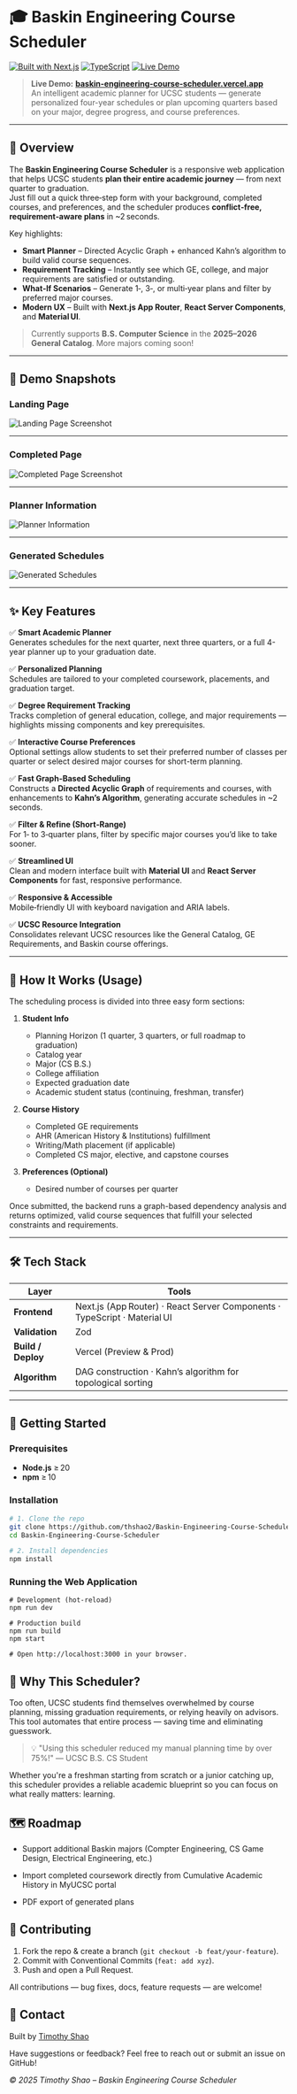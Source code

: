 <!-- README.md -->

# 🎓 Baskin Engineering Course Scheduler

[![Built with Next.js](https://img.shields.io/badge/Built%20with-Next.js-000?logo=nextdotjs&logoColor=white)](https://nextjs.org/)
[![TypeScript](https://img.shields.io/badge/TypeScript-READY-3178C6?logo=typescript&logoColor=white)](https://www.typescriptlang.org/)
[![Live Demo](https://img.shields.io/badge/Demo-Website-green)](https://baskin-engineering-course-scheduler.vercel.app)

> **Live Demo:** **[baskin-engineering-course-scheduler.vercel.app](https://baskin-engineering-course-scheduler.vercel.app)**  
> An intelligent academic planner for UCSC students — generate personalized four-year schedules or plan upcoming quarters based on your major, degree progress, and course preferences.

---

## 📌 Overview

The **Baskin Engineering Course Scheduler** is a responsive web application that helps UCSC students **plan their entire academic journey** — from next quarter to graduation.  
Just fill out a quick three‑step form with your background, completed courses, and preferences, and the scheduler produces **conflict‑free, requirement‑aware plans** in ~2 seconds.

Key highlights:

- **Smart Planner** – Directed Acyclic Graph + enhanced Kahn’s algorithm to build valid course sequences.
- **Requirement Tracking** – Instantly see which GE, college, and major requirements are satisfied or outstanding.
- **What‑If Scenarios** – Generate 1‑, 3‑, or multi‑year plans and filter by preferred major courses.
- **Modern UX** – Built with **Next.js App Router**, **React Server Components**, and **Material UI**.

> Currently supports **B.S. Computer Science** in the **2025–2026 General Catalog**. More majors coming soon!

---

## 📸 Demo Snapshots

### Landing Page
![Landing Page Screenshot](docs/landing-page.png)

---

### Completed Page
![Completed Page Screenshot](docs/completed-page.png)

---

### Planner Information
![Planner Information](docs/planner-info.png)

---

### Generated Schedules
![Generated Schedules](docs/generated-schedules.png)

---

## ✨ Key Features

✅ **Smart Academic Planner**  
Generates schedules for the next quarter, next three quarters, or a full 4-year planner up to your graduation date.

✅ **Personalized Planning**  
Schedules are tailored to your completed coursework, placements, and graduation target.

✅ **Degree Requirement Tracking**  
Tracks completion of general education, college, and major requirements — highlights missing components and key prerequisites.

✅ **Interactive Course Preferences**  
Optional settings allow students to set their preferred number of classes per quarter or select desired major courses for short-term planning.

✅ **Fast Graph-Based Scheduling**  
Constructs a **Directed Acyclic Graph** of requirements and courses, with enhancements to **Kahn’s Algorithm**, generating accurate schedules in ~2 seconds.

✅ **Filter & Refine (Short‑Range)**  
For 1‑ to 3‑quarter plans, filter by specific major courses you’d like to take sooner.

✅ **Streamlined UI**  
Clean and modern interface built with **Material UI** and **React Server Components** for fast, responsive performance.

✅ **Responsive & Accessible**  
Mobile‑friendly UI with keyboard navigation and ARIA labels.

✅ **UCSC Resource Integration**  
Consolidates relevant UCSC resources like the General Catalog, GE Requirements, and Baskin course offerings.

---

## 🧠 How It Works (Usage)

The scheduling process is divided into three easy form sections:

1. **Student Info**  
   - Planning Horizon (1 quarter, 3 quarters, or full roadmap to graduation)
   - Catalog year  
   - Major (CS B.S.)  
   - College affiliation  
   - Expected graduation date  
   - Academic student status (continuing, freshman, transfer)

2. **Course History**  
   - Completed GE requirements  
   - AHR (American History & Institutions) fulfillment  
   - Writing/Math placement (if applicable)  
   - Completed CS major, elective, and capstone courses  

3. **Preferences (Optional)**  
   - Desired number of courses per quarter  

Once submitted, the backend runs a graph-based dependency analysis and returns optimized, valid course sequences that fulfill your selected constraints and requirements.

---

## 🛠 Tech Stack

| Layer | Tools |
|-------|-------|
| **Frontend** | Next.js (App Router) · React Server Components · TypeScript · Material UI |
| **Validation** | Zod |
| **Build / Deploy** | Vercel (Preview & Prod) |
| **Algorithm** | DAG construction · Kahn’s algorithm for topological sorting |

---

## 🚀 Getting Started

### Prerequisites

- **Node.js** ≥ 20  
- **npm** ≥ 10  

### Installation

```bash
# 1. Clone the repo
git clone https://github.com/thshao2/Baskin-Engineering-Course-Scheduler.git
cd Baskin-Engineering-Course-Scheduler

# 2. Install dependencies
npm install

```
### Running the Web Application
```
# Development (hot‑reload)
npm run dev

# Production build
npm run build
npm start

# Open http://localhost:3000 in your browser.
```
## 🤔  Why This Scheduler?
Too often, UCSC students find themselves overwhelmed by course planning, missing graduation requirements, or relying heavily on advisors. This tool automates that entire process — saving time and eliminating guesswork.

>💡 "Using this scheduler reduced my manual planning time by over 75%!" — UCSC B.S. CS Student

Whether you're a freshman starting from scratch or a junior catching up, this scheduler provides a reliable academic blueprint so you can focus on what really matters: learning.

## 🗺️ Roadmap
 - Support additional Baskin majors (Compter Engineering, CS Game Design, Electrical Engineering, etc.)

 - Import completed coursework directly from Cumulative Academic History in MyUCSC portal

 - PDF export of generated plans


## 🤝 Contributing
1. Fork the repo & create a branch (```git checkout -b feat/your-feature```).
2. Commit with Conventional Commits (```feat: add xyz```).
3. Push and open a Pull Request.

All contributions — bug fixes, docs, feature requests — are welcome!

## 👋 Contact

Built by [Timothy Shao](https://www.linkedin.com/in/timothy-shao)

Have suggestions or feedback? Feel free to reach out or submit an issue on GitHub!

*© 2025 Timothy Shao – Baskin Engineering Course Scheduler*
